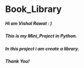 # Book_Library
<h5>Hi am Vishal Rawat : )</h5>
<h5>This is my Mini_Project in Python.</h5>
<h5>In this project i am create a library.</h5>
<h5>Thank You!</h5>
